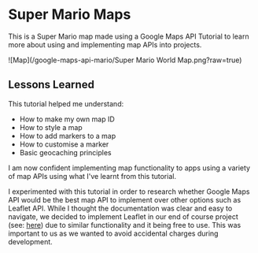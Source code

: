
# Super Mario Maps 

This is a Super Mario map made using a Google Maps API Tutorial to learn more about using and implementing map APIs into projects. 

![Map](/google-maps-api-mario/Super Mario World Map.png?raw=true)
## Lessons Learned

This tutorial helped me understand:
- How to make my own map ID
- How to style a map
- How to add markers to a map
- How to customise a marker
- Basic geocaching principles

I am now confident implementing map functionality to apps using a variety of map APIs using what I've learnt from this tutorial.

I experimented with this tutorial in order to research whether Google Maps API would be the best map API to implement over other options such as Leaflet API.
While I thought the documentation was clear and easy to navigate, we decided to implement Leaflet in our end of course project (see: [here](https://github.com/SchoolOfCode/environment_variables_frontend.git)) due to similar functionality and it being free to use. This was important to us as we wanted to avoid accidental charges during development.


